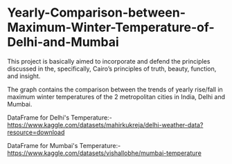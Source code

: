 # Yearly-Comparison-between-Maximum-Winter-Temperature-of-Delhi-and-Mumbai
This project is basically aimed to incorporate and defend the principles discussed in the, specifically, Cairo’s principles of truth, beauty, function,  and insight.

The graph contains the comparison between the trends of yearly rise/fall in maximum winter temperatures of the 2 metropolitan cities in 
India, Delhi and Mumbai.

DataFrame for Delhi's Temperature:-
https://www.kaggle.com/datasets/mahirkukreja/delhi-weather-data?resource=download

DataFrame for Mumbai's Temperature:-
https://www.kaggle.com/datasets/vishallobhe/mumbai-temperature
